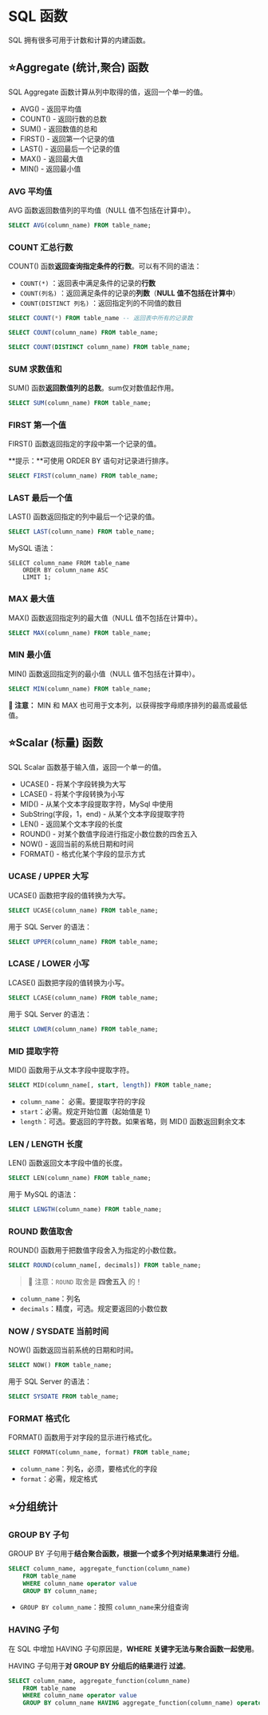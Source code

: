 # SQL 函数

SQL 拥有很多可用于计数和计算的内建函数。

## :star:Aggregate (统计,聚合) 函数

SQL Aggregate 函数计算从列中取得的值，返回一个单一的值。

- AVG() - 返回平均值
- COUNT() - 返回行数的总数
- SUM() - 返回数值的总和
- FIRST() - 返回第一个记录的值
- LAST() - 返回最后一个记录的值
- MAX() - 返回最大值
- MIN() - 返回最小值

### AVG 平均值

AVG 函数返回数值列的平均值（NULL 值不包括在计算中）。

```sql
SELECT AVG(column_name) FROM table_name;
```

### COUNT 汇总行数

COUNT() 函数**返回查询指定条件的行数**。可以有不同的语法：

- `COUNT(*)` ：返回表中满足条件的记录的**行数**
- `COUNT(列名)` ：返回满足条件的记录的**列数**（**NULL 值不包括在计算中**）
- `COUNT(DISTINCT 列名)` ：返回指定列的不同值的数目

```sql
SELECT COUNT(*) FROM table_name -- 返回表中所有的记录数

SELECT COUNT(column_name) FROM table_name;

SELECT COUNT(DISTINCT column_name) FROM table_name;
```

### SUM 求数值和

SUM() 函数**返回数值列的总数**。sum仅对数值起作用。

```sql
SELECT SUM(column_name) FROM table_name;
```



### FIRST 第一个值

FIRST() 函数返回指定的字段中第一个记录的值。

**提示：**可使用 ORDER BY 语句对记录进行排序。

```sql
SELECT FIRST(column_name) FROM table_name;
```

### LAST 最后一个值

LAST() 函数返回指定的列中最后一个记录的值。

```sql
SELECT LAST(column_name) FROM table_name;
```

MySQL 语法：

```mysql
SELECT column_name FROM table_name
	ORDER BY column_name ASC
	LIMIT 1;
```



### MAX 最大值

MAX() 函数返回指定列的最大值（NULL 值不包括在计算中）。

```sql
SELECT MAX(column_name) FROM table_name;
```

### MIN 最小值

MIN() 函数返回指定列的最小值（NULL 值不包括在计算中）。

```sql
SELECT MIN(column_name) FROM table_name;
```

**📢 注意：** MIN 和 MAX 也可用于文本列，以获得按字母顺序排列的最高或最低值。



## :star:Scalar (标量) 函数

SQL Scalar 函数基于输入值，返回一个单一的值。

- UCASE() - 将某个字段转换为大写
- LCASE() - 将某个字段转换为小写
- MID() - 从某个文本字段提取字符，MySql 中使用
- SubString(字段，1，end) - 从某个文本字段提取字符
- LEN() - 返回某个文本字段的长度
- ROUND() - 对某个数值字段进行指定小数位数的四舍五入
- NOW() - 返回当前的系统日期和时间
- FORMAT() - 格式化某个字段的显示方式

### UCASE / UPPER 大写

UCASE() 函数把字段的值转换为大写。

```sql
SELECT UCASE(column_name) FROM table_name;
```

用于 SQL Server 的语法：

```sql
SELECT UPPER(column_name) FROM table_name;
```

### LCASE  / LOWER 小写

LCASE() 函数把字段的值转换为小写。

```sql
SELECT LCASE(column_name) FROM table_name;
```

用于 SQL Server 的语法：

```sql
SELECT LOWER(column_name) FROM table_name;
```



### MID 提取字符

MID() 函数用于从文本字段中提取字符。

```sql
SELECT MID(column_name[, start, length]) FROM table_name;
```

- `column_name`： 必需。要提取字符的字段
- `start`：必需。规定开始位置（起始值是 1）
- `length`：可选。要返回的字符数。如果省略，则 MID() 函数返回剩余文本



### LEN / LENGTH 长度

LEN() 函数返回文本字段中值的长度。

```sql
SELECT LEN(column_name) FROM table_name;
```

用于 MySQL 的语法：

```sql
SELECT LENGTH(column_name) FROM table_name;
```



### ROUND 数值取舍

ROUND() 函数用于把数值字段舍入为指定的小数位数。

```sql
SELECT ROUND(column_name[, decimals]) FROM table_name;
```

> 📢 注意：`ROUND` 取舍是 **四舍五入** 的！

- `column_name`：列名
- `decimals`：精度，可选。规定要返回的小数位数



### NOW / SYSDATE 当前时间

NOW() 函数返回当前系统的日期和时间。

```sql
SELECT NOW() FROM table_name;
```

用于 SQL Server 的语法：

```sql
SELECT SYSDATE FROM table_name;
```



### FORMAT 格式化

FORMAT() 函数用于对字段的显示进行格式化。

```sql
SELECT FORMAT(column_name, format) FROM table_name;
```

- `column_name`：列名，必须，要格式化的字段
- `format`：必需，规定格式





## :star:分组统计

### GROUP BY 子句

GROUP BY 子句用于**结合聚合函数，根据一个或多个列对结果集进行 分组**。

```sql
SELECT column_name, aggregate_function(column_name) 
	FROM table_name
	WHERE column_name operator value
	GROUP BY column_name;
```

- `GROUP BY column_name`：按照 `column_name`来分组查询

### HAVING 子句

在 SQL 中增加 HAVING 子句原因是，**WHERE 关键字无法与聚合函数一起使用**。

HAVING 子句用于**对 GROUP BY 分组后的结果进行 过滤**。

```sql
SELECT column_name, aggregate_function(column_name)
	FROM table_name
	WHERE column_name operator value
	GROUP BY column_name HAVING aggregate_function(column_name) operator value;
```















